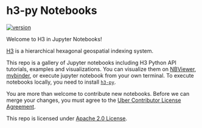 # h3-py Notebooks

[![version](https://img.shields.io/badge/License-Apache%202.0-blue.svg)](LICENSE)

Welcome to H3 in Jupyter Notebooks!

[H3](https://github.com/uber/h3) is a hierarchical hexagonal
geospatial indexing system.

This repo is a gallery of Jupyter notebooks including H3 Python
API tutorials, examples and visualizations.
You can visualize them on
[NBViewer](https://nbviewer.jupyter.org/github/uber/h3-py-notebooks/tree/master/notebooks/),
[mybinder](https://mybinder.org/v2/gh/uber/h3-py-notebooks/master?filepath=docs),
or execute jupyter notebook from your own terminal.
To execute notebooks locally, you need to install
[`h3-py`](https://github.com/uber/h3-py).


You are more than welcome to contribute new notebooks.
Before we can merge your changes, you must agree to the
[Uber Contributor License Agreement](https://cla-assistant.io/uber/h3).

This repo is licensed under [Apache 2.0 License](LICENSE).

